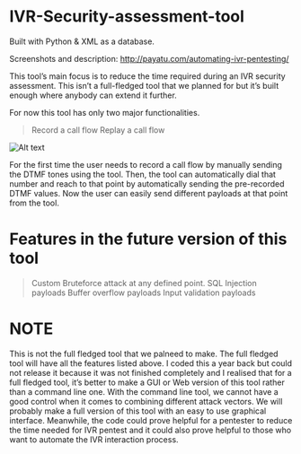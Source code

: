 # IVR-Security-assessment-tool
Built with Python & XML as a database.

Screenshots and description: http://payatu.com/automating-ivr-pentesting/

This tool’s main focus is to reduce the time required during an IVR security assessment. This isn’t a full-fledged tool that we planned for but it’s built enough where anybody can extend it further.

For now this tool has only two major functionalities.

>Record a call flow
>Replay a call flow

![Alt text](ivr-pentest/banner_menu.png?raw=true "Optional title")

For the first time the user needs to record a call flow by manually sending the DTMF tones using the tool. Then, the tool can automatically dial that number and reach to that point by automatically sending the pre-recorded DTMF values. Now the user can easily send different payloads at that point from the tool.

# Features in the future version of this tool 

>Custom Bruteforce attack at any defined point.
>SQL Injection payloads
>Buffer overflow payloads
>Input validation payloads

# NOTE

This is not the full fledged tool that we palneed to make. The full fledged tool will have all the features listed above. I coded this a year back but could not release it because it was not finished completely and I realised that for a full fledged tool, it’s better to make a GUI or Web version of this tool rather than a command line one. With the command line tool, we cannot have a good control when it comes to combining different attack vectors. We will probably make a full version of this tool with an easy to use graphical interface. Meanwhile, the code could prove helpful for a pentester to reduce the time needed for IVR pentest and it could also prove helpful to those who want to automate the IVR interaction process.
